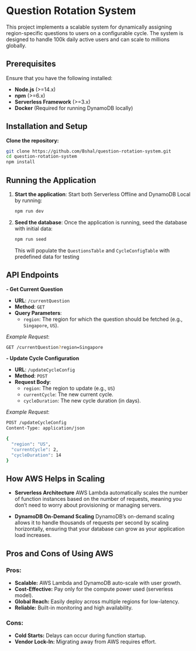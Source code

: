 # Question Rotation System

This project implements a scalable system for dynamically assigning region-specific questions to users on a configurable cycle. The system is designed to handle 100k daily active users and can scale to millions globally.

## Prerequisites

Ensure that you have the following installed:

- **Node.js** (>=14.x)
- **npm** (>=6.x)
- **Serverless Framework** (>=3.x)
- **Docker** (Required for running DynamoDB locally)

## Installation and Setup

**Clone the repository:**

```bash
git clone https://github.com/Bshal/question-rotation-system.git
cd question-rotation-system
npm install
```

## Running the Application

1. **Start the application**:
   Start both Serverless Offline and DynamoDB Local by running:
   ```bash
   npm run dev
   ```
2. **Seed the database**:
   Once the application is running, seed the database with initial data:
   ```bash
   npm run seed
   ```
   This will populate the `QuestionsTable` and `CycleConfigTable` with predefined data for testing

## API Endpoints

**- Get Current Question**

- **URL**: `/currentQuestion`
- **Method**: `GET`
- **Query Parameters**:
  - `region`: The region for which the question should be fetched (e.g., `Singapore`, `US`).

_Example Request_:

```bash
GET /currentQuestion?region=Singapore
```

**- Update Cycle Configuration**

- **URL**: `/updateCycleConfig`
- **Method**: `POST`
- **Request Body**:
  - `region`: The region to update (e.g., `US`)
  - `currentCycle`: The new current cycle.
  - `cycleDuration`: The new cycle duration (in days).

_Example Request_:

```bash
POST /updateCycleConfig
Content-Type: application/json

{
  "region": "US",
  "currentCycle": 2,
  "cycleDuration": 14
}
```

## How AWS Helps in Scaling

- **Serverless Architecture**
  AWS Lambda automatically scales the number of function instances based on the number of requests, meaning you don’t need to worry about provisioning or managing servers.

- **DynamoDB On-Demand Scaling**
  DynamoDB’s on-demand scaling allows it to handle thousands of requests per second by scaling horizontally, ensuring that your database can grow as your application load increases.

## Pros and Cons of Using AWS

### Pros:

- **Scalable:** AWS Lambda and DynamoDB auto-scale with user growth.
- **Cost-Effective:** Pay only for the compute power used (serverless model).
- **Global Reach:** Easily deploy across multiple regions for low-latency.
- **Reliable:** Built-in monitoring and high availability.

### Cons:

- **Cold Starts:** Delays can occur during function startup.
- **Vendor Lock-In:** Migrating away from AWS requires effort.
